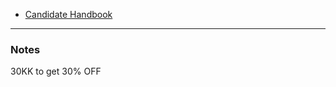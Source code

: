 - [Candidate Handbook](https://docs.linuxfoundation.org/tc-docs/certification/lf-handbook2)




---
### Notes
30KK to get 30% OFF 